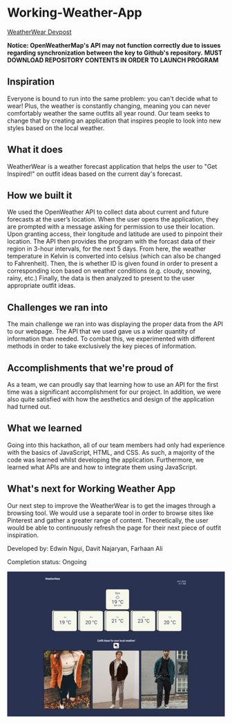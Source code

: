# Working-Weather-App

[WeatherWear Devpost](https://devpost.com/software/working-weather-app)

**Notice: OpenWeatherMap's API may not function correctly due to issues regarding synchronization between the key to Github's repository.**
**MUST DOWNLOAD REPOSITORY CONTENTS IN ORDER TO LAUNCH PROGRAM**

## Inspiration
Everyone is bound to run into the same problem: you can't decide what to wear! Plus, the weather is constantly changing, meaning you can never comfortably weather the same outfits all year round. Our team seeks to change that by creating an application that inspires people to look into new styles based on the local weather.

## What it does
WeatherWear is a weather forecast application that helps the user to "Get Inspired!" on outfit ideas based on the current day's forecast.

## How we built it
We used the OpenWeather API to collect data about current and future forecasts at the user’s location. When the user opens the application, they are prompted with a message asking for permission to use their location. Upon granting access, their longitude and latitude are used to pinpoint their location. The API then provides the program with the forcast data of their region in 3-hour intervals, for the next 5 days. From here, the weather temperature in Kelvin is converted into celsius (which can also be changed to Fahrenheit). Then, the is whether ID is given found in order to present a corresponding icon based on weather conditions (e.g. cloudy, snowing, rainy, etc.) Finally, the data is then analyzed to present to the user appropriate outfit ideas.

## Challenges we ran into
The main challenge we ran into was displaying the proper data from the API to our webpage. The API that we used gave us a wider quantity of information than needed. To combat this, we experimented with different methods in order to take exclusively the key pieces of information.

## Accomplishments that we're proud of
As a team, we can proudly say that learning how to use an API for the first time was a significant accomplishment for our project. In addition, we were also quite satisfied with how the aesthetics and design of the application had turned out.

## What we learned
Going into this hackathon, all of our team members had only had experience with the basics of  JavaScript, HTML, and CSS. As such, a majority of the code was learned whilst developing the application. Furthermore, we learned what APIs are and how to integrate them using JavaScript. 

## What's next for Working Weather App
Our next step to improve the WeatherWear is to get the images through a browsing tool. We would use a separate tool in order to browse sites like Pinterest and gather a greater range of content. Theoretically, the user would be able to continuously refresh the page for their next piece of outfit inspiration.

Developed by: Edwin Ngui, Davit Najaryan, Farhaan Ali

Completion status: Ongoing

![Screenshot of Product](icons/WeatherWearScreenshot.png)
